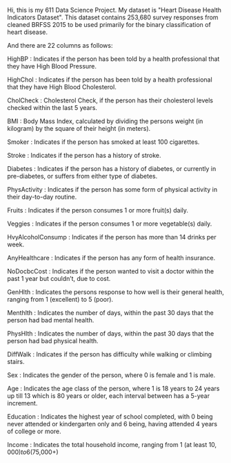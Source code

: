 Hi, this is my 611 Data Science Project. My dataset is "Heart Disease Health Indicators Dataset".
This dataset contains 253,680 survey responses from cleaned BRFSS 2015 to be used primarily for the binary classification of heart disease.

And there are 22 columns as follows:

HighBP : Indicates if the person has been told by a health professional that they have High Blood Pressure.

HighChol : Indicates if the person has been told by a health professional that they have High Blood Cholesterol.

CholCheck : Cholesterol Check, if the person has their cholesterol levels checked within the last 5 years.

BMI : Body Mass Index, calculated by dividing the persons weight (in kilogram) by the square of their height (in meters).

Smoker : Indicates if the person has smoked at least 100 cigarettes.

Stroke : Indicates if the person has a history of stroke.

Diabetes : Indicates if the person has a history of diabetes, or currently in pre-diabetes, or suffers from either type of diabetes.

PhysActivity : Indicates if the person has some form of physical activity in their day-to-day routine.

Fruits : Indicates if the person consumes 1 or more fruit(s) daily.

Veggies : Indicates if the person consumes 1 or more vegetable(s) daily.

HvyAlcoholConsump : Indicates if the person has more than 14 drinks per week.

AnyHealthcare : Indicates if the person has any form of health insurance.

NoDocbcCost : Indicates if the person wanted to visit a doctor within the past 1 year but couldn’t, due to cost.

GenHlth : Indicates the persons response to how well is their general health, ranging from 1 (excellent) to 5 (poor).

Menthlth : Indicates the number of days, within the past 30 days that the person had bad mental health.

PhysHlth : Indicates the number of days, within the past 30 days that the person had bad physical health.

DiffWalk : Indicates if the person has difficulty while walking or climbing stairs.

Sex : Indicates the gender of the person, where 0 is female and 1 is male.

Age : Indicates the age class of the person, where 1 is 18 years to 24 years up till 13 which is 80 years or older, each interval between has a 5-year increment.

Education : Indicates the highest year of school completed, with 0 being never attended or kindergarten only and 6 being, having attended 4 years of college or more.

Income : Indicates the total household income, ranging from 1 (at least $10,000) to 6 ($75,000+)
